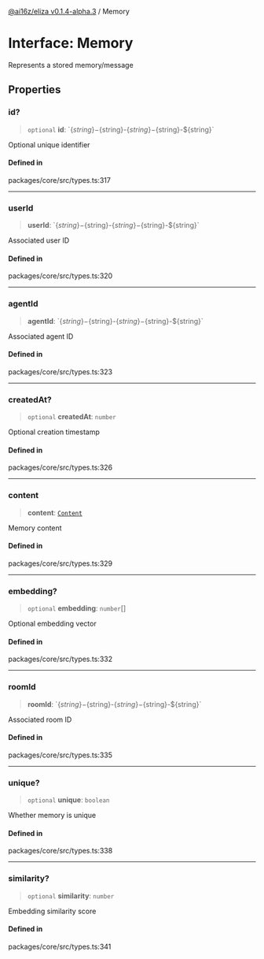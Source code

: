 [@ai16z/eliza v0.1.4-alpha.3](../index.md) / Memory

# Interface: Memory

Represents a stored memory/message

## Properties

### id?

> `optional` **id**: \`$\{string\}-$\{string\}-$\{string\}-$\{string\}-$\{string\}\`

Optional unique identifier

#### Defined in

packages/core/src/types.ts:317

***

### userId

> **userId**: \`$\{string\}-$\{string\}-$\{string\}-$\{string\}-$\{string\}\`

Associated user ID

#### Defined in

packages/core/src/types.ts:320

***

### agentId

> **agentId**: \`$\{string\}-$\{string\}-$\{string\}-$\{string\}-$\{string\}\`

Associated agent ID

#### Defined in

packages/core/src/types.ts:323

***

### createdAt?

> `optional` **createdAt**: `number`

Optional creation timestamp

#### Defined in

packages/core/src/types.ts:326

***

### content

> **content**: [`Content`](Content.md)

Memory content

#### Defined in

packages/core/src/types.ts:329

***

### embedding?

> `optional` **embedding**: `number`[]

Optional embedding vector

#### Defined in

packages/core/src/types.ts:332

***

### roomId

> **roomId**: \`$\{string\}-$\{string\}-$\{string\}-$\{string\}-$\{string\}\`

Associated room ID

#### Defined in

packages/core/src/types.ts:335

***

### unique?

> `optional` **unique**: `boolean`

Whether memory is unique

#### Defined in

packages/core/src/types.ts:338

***

### similarity?

> `optional` **similarity**: `number`

Embedding similarity score

#### Defined in

packages/core/src/types.ts:341
